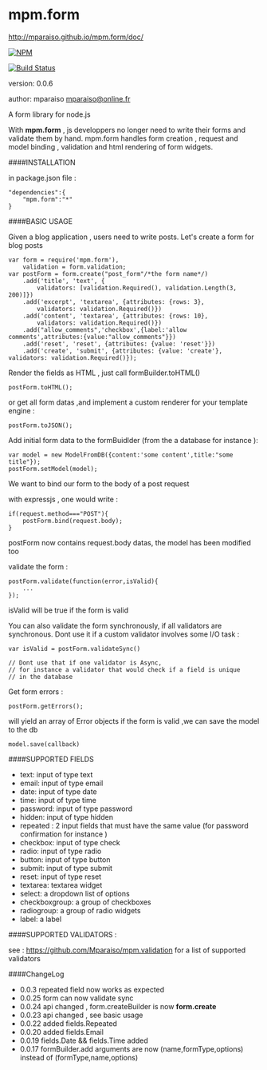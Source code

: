 mpm.form
========

http://mparaiso.github.io/mpm.form/doc/

[![NPM](https://nodei.co/npm/mpm.form.png?downloads=true)](https://nodei.co/npm/mpm.form/)


[![Build Status](https://travis-ci.org/Mparaiso/mpm.form.png?branch=master)](https://travis-ci.org/Mparaiso/mpm.form)

version: 0.0.6

author: mparaiso <mparaiso@online.fr>

A form library for node.js

With __mpm.form__ , js developpers no longer need to write their forms and validate them by hand. 
mpm.form handles form creation , request and model binding ,  validation and html rendering of
form widgets.

####INSTALLATION

in package.json file : 

	"dependencies":{
		"mpm.form":"*"
	}

####BASIC USAGE



Given a blog application , users need to write posts.
Let's create a form for blog posts
	 
	var form = require('mpm.form'),
	    validation = form.validation;
	var postForm = form.create("post_form"/*the form name*/)
        .add('title', 'text', {
            validators: [validation.Required(), validation.Length(3, 200)]})
        .add('excerpt', 'textarea', {attributes: {rows: 3},
            validators: validation.Required()})
        .add('content', 'textarea', {attributes: {rows: 10},
            validators: validation.Required()})
        .add("allow_comments",'checkbox',{label:'allow comments',attributes:{value:"allow_comments"}})
        .add('reset', 'reset', {attributes: {value: 'reset'}})
        .add('create', 'submit', {attributes: {value: 'create'}, validators: validation.Required()});
        
Render the fields as HTML , just call formBuilder.toHTML()

    postForm.toHTML();

or get all form datas ,and implement a custom renderer for your template engine :

    postForm.toJSON();

Add initial form data to the formBuidlder (from the a database for instance ):

    var model = new ModelFromDB({content:'some content',title:"some title"});
    postForm.setModel(model);

We want to bind our form to the body of a post request

with expressjs , one would write :

    if(request.method==="POST"){
    	postForm.bind(request.body);
    }

postForm now contains request.body datas, the model has been modified too
    
validate the form : 

    postForm.validate(function(error,isValid){
		...
    });
    
isValid  will be true if the form is valid

You can also validate the form synchronously, if all validators are synchronous. Dont use it if a custom validator involves some I/O task :

    var isValid = postForm.validateSync()

    // Dont use that if one validator is Async,
    // for instance a validator that would check if a field is unique
    // in the database

Get form errors : 

    postForm.getErrors(); 

will yield an array of Error objects
if the form is valid ,we can save the model to the db

    model.save(callback)


####SUPPORTED FIELDS

- text: input of type text
- email: input of type email
- date: input of type date
- time: input of type time
- password: input of type password
- hidden: input of type hidden
- repeated  : 2 input fields that must have the same value (for password confirmation for instance )
- checkbox: input of type check
- radio: input of type radio
- button: input of type button
- submit: input of type submit
- reset: input of type reset
- textarea: textarea widget
- select: a dropdown list of options
- checkboxgroup: a group of checkboxes
- radiogroup: a group of radio widgets
- label: a label

####SUPPORTED VALIDATORS : 

see : https://github.com/Mparaiso/mpm.validation for a list of supported validators

####ChangeLog

- 0.0.3  repeated field now works as expected
- 0.0.25 form can now validate sync
- 0.0.24 api changed , form.createBuilder is now __form.create__
- 0.0.23 api changed , see basic usage
- 0.0.22 added fields.Repeated
- 0.0.20 added fields.Email
- 0.0.19 fields.Date && fields.Time added
- 0.0.17 formBuilder.add arguments are now (name,formType,options) instead of (formType,name,options)



